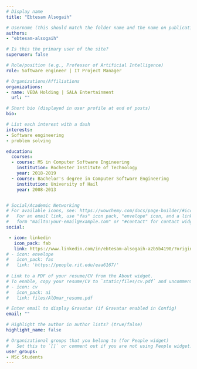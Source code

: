 ```yaml
---
# Display name
title: "Ebtesam Alsogaih"

# Username (this should match the folder name and the name on publications)
authors:
- "ebtesam-alsogaih"

# Is this the primary user of the site?
superuser: false

# Role/position (e.g., Professor of Artificial Intelligence)
role: Software engineer | IT Project Manager

# Organizations/Affiliations
organizations:
- name: VEDA Holding | SALA Entertainment
  url: ""

# Short bio (displayed in user profile at end of posts)
bio: 

# List each interest with a dash
interests:
- Software engineering
- problem solving 

education:
  courses:
  - course: MS in Computer Software Engineering
    institution: Rochester Institute of Technology
    year: 2018-2019
  - course: Bachelor's degree in Computer Software Engineering
    institution: University of Hail
    year: 2008-2013


# Social/Academic Networking
# For available icons, see: https://wowchemy.com/docs/page-builder/#icons
#   For an email link, use "fas" icon pack, "envelope" icon, and a link in the
#   form "mailto:your-email@example.com" or "#contact" for contact widget.
social:

 - icon: linkedin
   icon_pack: fab
   link: https://www.linkedin.com/in/ebtesam-alsogaih-a2b5b4190/?originalSubdomain=sa
# - icon: envelope
#   icon_pack: fas
#   link: 'https://people.rit.edu/eaa6167/'
  
# Link to a PDF of your resume/CV from the About widget.
# To enable, copy your resume/CV to `static/files/cv.pdf` and uncomment the lines below.
# - icon: cv
#   icon_pack: ai
#   link: files/AlOmar_resume.pdf

# Enter email to display Gravatar (if Gravatar enabled in Config)
email: ""

# Highlight the author in author lists? (true/false)
highlight_name: false

# Organizational groups that you belong to (for People widget)
#   Set this to `[]` or comment out if you are not using People widget.
user_groups:
- MSc Students
---
```


